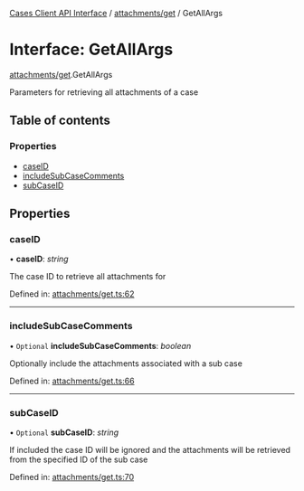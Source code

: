 [Cases Client API Interface](../server_client_api.md) / [attachments/get](../modules/attachments_get.md) / GetAllArgs

# Interface: GetAllArgs

[attachments/get](../modules/attachments_get.md).GetAllArgs

Parameters for retrieving all attachments of a case

## Table of contents

### Properties

- [caseID](attachments_get.getallargs.md#caseid)
- [includeSubCaseComments](attachments_get.getallargs.md#includesubcasecomments)
- [subCaseID](attachments_get.getallargs.md#subcaseid)

## Properties

### caseID

• **caseID**: *string*

The case ID to retrieve all attachments for

Defined in: [attachments/get.ts:62](https://github.com/jonathan-buttner/kibana/blob/74ceeee50da/x-pack/plugins/cases/server/client/attachments/get.ts#L62)

___

### includeSubCaseComments

• `Optional` **includeSubCaseComments**: *boolean*

Optionally include the attachments associated with a sub case

Defined in: [attachments/get.ts:66](https://github.com/jonathan-buttner/kibana/blob/74ceeee50da/x-pack/plugins/cases/server/client/attachments/get.ts#L66)

___

### subCaseID

• `Optional` **subCaseID**: *string*

If included the case ID will be ignored and the attachments will be retrieved from the specified ID of the sub case

Defined in: [attachments/get.ts:70](https://github.com/jonathan-buttner/kibana/blob/74ceeee50da/x-pack/plugins/cases/server/client/attachments/get.ts#L70)
